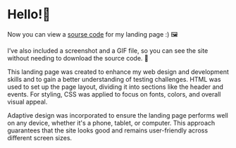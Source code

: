 <div>
<h1>Hello!👋</h1>

<p>Now you can view a <a href="https://github.com/nshubina/Portfolio/tree/57da40ade24539825e00e18b9d90ae3952515048/Landing/Landing%20page" target="_blank">sourse code</a> for my landing page :) 🖼️ </p>


I’ve also included a screenshot and a GIF file, so you can see the site without needing to download the source code. 📎

This landing page was created to enhance my web design and development skills and to gain a better understanding of testing challenges. HTML was used to set up the page layout, dividing it into sections like the header and events. For styling, CSS was applied to focus on fonts, colors, and overall visual appeal.

Adaptive design was incorporated to ensure the landing page performs well on any device, whether it's a phone, tablet, or computer. This approach guarantees that the site looks good and remains user-friendly across different screen sizes.
</div>
